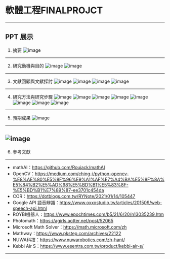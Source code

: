 # 軟體工程FINALPROJCT
---------------------------------------

PPT 展示
---------------------------------------
1. 摘要
![image](https://user-images.githubusercontent.com/92836676/147912461-2194cd43-83fe-47fa-9d8e-1366cf5c5856.png)
---------------------------------------
2. 研究動機與目的
![image](https://user-images.githubusercontent.com/92836676/147912554-d4245785-7fb5-4f74-b038-75b333c8dc0c.png)
![image](https://user-images.githubusercontent.com/92836676/147912595-011a9b33-5342-42e0-ae10-45b7408296df.png)
---------------------------------------
3. 文獻回顧與文獻探討
![image](https://user-images.githubusercontent.com/92836676/147912610-64bd9ac4-e47c-40ef-881a-320312ff0bf4.png)
![image](https://user-images.githubusercontent.com/92836676/147912635-66634a3f-20ff-4dd6-a68d-e63bc30a7719.png)
![image](https://user-images.githubusercontent.com/92836676/147912646-3278655e-5233-4956-89c9-ac25b585107d.png)
![image](https://user-images.githubusercontent.com/92836676/147912667-aaa19fed-a92a-40bb-9a87-0766ff4a2efa.png)
---------------------------------------
4. 研究方法與研究步驟
![image](https://user-images.githubusercontent.com/92836676/147912689-47a52d1a-941b-43e4-b8bb-d0a0332bb1af.png)
![image](https://user-images.githubusercontent.com/92836676/147912701-6fd02f31-b78f-4a11-b6ba-8c83aded4107.png)
![image](https://user-images.githubusercontent.com/92836676/147912713-789f96cd-5049-48e8-9e56-da5f66f2cfda.png)
![image](https://user-images.githubusercontent.com/92836676/147912730-594c3323-abfd-4c05-99b6-af7299b1913d.png)
![image](https://user-images.githubusercontent.com/92836676/147912747-b174a4bc-c519-4430-a478-599f4b43241a.png)
![image](https://user-images.githubusercontent.com/92836676/147912762-53bcbcff-648d-4372-8e62-7fbbb28dcf17.png)
![image](https://user-images.githubusercontent.com/92836676/147912775-97b3a18b-4a0c-4c9b-aa5a-0ebcde897ec3.png)
![image](https://user-images.githubusercontent.com/92836676/147912790-ce8e4c98-2a45-45b9-8447-e2d6ade37cae.png)
---------------------------------------
5. 預期成果
![image](https://user-images.githubusercontent.com/92836676/147912805-5599242d-e955-48a4-b2b8-8bf724f1ed57.png)
---------------------------------------
![image](https://user-images.githubusercontent.com/92836676/147912819-c644ef8a-8371-426a-a477-ec50baa7762e.png)
---------------------------------------

6. 參考文獻
---------------------------------------
* mathAI：https://github.com/Roujack/mathAI
* OpenCV：https://medium.com/ching-i/python-opencv-%E8%AE%80%E5%8F%96%E9%A1%AF%E7%A4%BA%E5%8F%8A%E5%84%B2%E5%AD%98%E5%BD%B1%E5%83%8F-%E5%BD%B1%E7%89%87-ee3701c454da
* COR：https://dotblogs.com.tw/RYNote/2021/01/14/105447
* Google API 語音辨識：https://www.oxxostudio.tw/articles/201509/web-speech-api.html
* ROYBI機器人：https://www.epochtimes.com/b5/21/6/20/n13035239.htm
* Photomath：https://agirls.aotter.net/post/52065
* Microsoft Math Solver：https://math.microsoft.com/zh
* Mathway：https://www.pkstep.com/archives/22122
* NUWA科技：https://www.nuwarobotics.com/zh-hant/
* Kebbi Air S：https://www.esentra.com.tw/product/kebbi-air-s/
---------------------------------------
